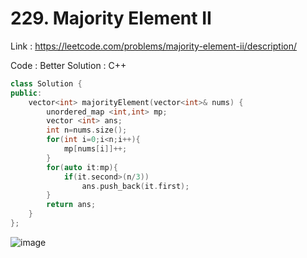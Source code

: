# 229. Majority Element II
Link : https://leetcode.com/problems/majority-element-ii/description/

Code : Better Solution : C++ 
```cpp []
class Solution {
public:
    vector<int> majorityElement(vector<int>& nums) {
        unordered_map <int,int> mp;
        vector <int> ans;
        int n=nums.size();
        for(int i=0;i<n;i++){
            mp[nums[i]]++;
        }
        for(auto it:mp){
            if(it.second>(n/3))
                ans.push_back(it.first);
        }
        return ans;
    }
};
```
![image](https://github.com/user-attachments/assets/9e81dbe8-413a-4712-8fff-4c2e7ba2056d)

